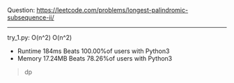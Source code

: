Question: https://leetcode.com/problems/longest-palindromic-subsequence-ii/

---

try_1.py: O(n^2) O(n^2)

* Runtime 184ms Beats 100.00%of users with Python3
* Memory 17.24MB Beats 78.26%of users with Python3

> dp
